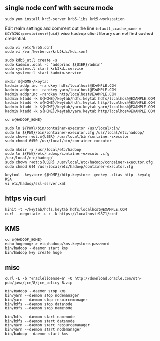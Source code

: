 single node conf with secure mode
---------------------------------

```
sudo yum install krb5-server krb5-libs krb5-workstation
```

Edit realm settings and comment out the line `default_ccache_name = KEYRING:persistent:%{uid}`
wise hadoop client library can not find cached credential.
```
sudo vi /etc/krb5.conf
sudo vi /var/kerberos/krb5kdc/kdc.conf
```

```
sudo kdb5_util create -s
sudo kadmin.local -q "addprinc ${USER}/admin"
sudo systemctl start krb5kdc.service
sudo systemctl start kadmin.service

mkdir ${HOME}/keytab
kadmin addprinc -randkey hdfs/localhost@EXAMPLE.COM
kadmin addprinc -randkey yarn/localhost@EXAMPLE.COM
kadmin addprinc -randkey http/localhost@EXAMPLE.COM
kadmin ktadd -k ${HOME}/keytab/hdfs.keytab hdfs/localhost@EXAMPLE.COM
kadmin ktadd -k ${HOME}/keytab/hdfs.keytab http/localhost@EXAMPLE.COM
kadmin ktadd -k ${HOME}/keytab/yarn.keytab yarn/localhost@EXAMPLE.COM
kadmin ktadd -k ${HOME}/keytab/yarn.keytab http/localhost@EXAMPLE.COM
```


```
cd ${HADOOP_HOME}

sudo ln ${PWD}/bin/container-executor /usr/local/bin/
sudo ln ${PWD}/bin/container-executor.cfg /usr/local/etc/hadoop/
sudo chown root:${USER} /usr/local/bin/container-executor
sudo chmod 6050 /usr/local/bin/container-executor

sudo mkdir -p /usr/local/etc/hadoop
sudo ln ${PWD}/etc/hadoop/container-executor.cfg /usr/local/etc/hadoop/
sudo chown root:${USER} /usr/local/etc/hadoop/container-executor.cfg
sudo chmod 644 /usr/local/etc/hadoop/container-executor.cfg 
```

```
keytool -keystore ${HOME}/http.keystore -genkey -alias http -keyalg RSA
vi etc/hadoop/ssl-server.xml
```



https via curl
--------------

```
kinit -t ~/keytab/hdfs.keytab hdfs/localhost@EXAMPLE.COM
curl --negotiate -u : -k https://localhost:9871/conf
```


KMS
---

```
cd ${HADOOP_HOME}
echo hogemoge > etc/hadoop/kms.keystore.password
bin/hadoop --daemon start kms
bin/hadoop key create hoge
```


misc
----

```
curl -L -b "oraclelicense=a" -O http://download.oracle.com/otn-pub/java/jce/8/jce_policy-8.zip 
```

```
bin/hadoop --daemon stop kms
bin/yarn --daemon stop nodemanager
bin/yarn --daemon stop resourcemanager
bin/hdfs --daemon stop datanode
bin/hdfs --daemon stop namenode

bin/hdfs --daemon start namenode
bin/hdfs --daemon start datanode
bin/yarn --daemon start resourcemanager
bin/yarn --daemon start nodemanager
bin/hadoop --daemon start kms
```
